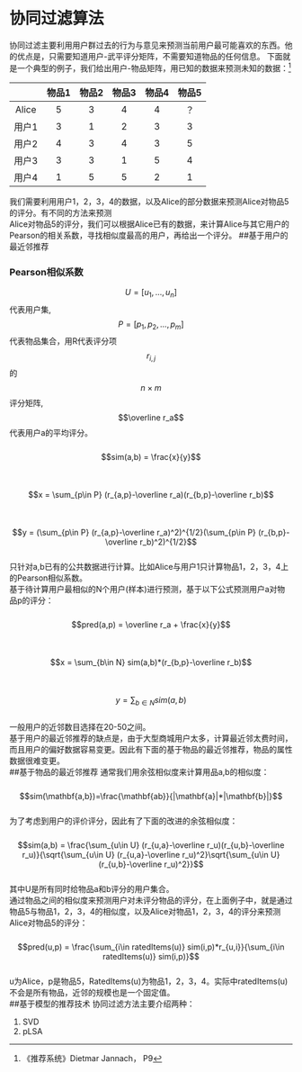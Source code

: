 # 协同过滤算法

协同过滤主要利用用户群过去的行为与意见来预测当前用户最可能喜欢的东西。他的优点是，只需要知道用户-武平评分矩阵，不需要知道物品的任何信息。  下面就是一个典型的例子，我们给出用户-物品矩阵，用已知的数据来预测未知的数据：[^1]

|  | 物品1 | 物品2 | 物品3 | 物品4 | 物品5 |
| :---: | :---: | :---: | :---: | :---: | :---: |
| Alice | 5 | 3 | 4 | 4 | ？ |
| 用户1 | 3 | 1 | 2 | 3 | 3 |
| 用户2 | 4 | 3 | 4 | 3 | 5 |
| 用户3 | 3 | 3 | 1 | 5 | 4 |
| 用户4 | 1 | 5 | 5 | 2 | 1 |

我们需要利用用户1，2，3，4的数据，以及Alice的部分数据来预测Alice对物品5的评分。有不同的方法来预测  
Alice对物品5的评分，我们可以根据Alice已有的数据，来计算Alice与其它用户的Pearson的相关系数，寻找相似度最高的用户，再给出一个评分。
##基于用户的最近邻推荐
### Pearson相似系数
$$U=[u_1,...,u_n]$$代表用户集,$$P=[p_1,p_2,...,p_m]$$代表物品集合，用R代表评分项$$r_{i,j}$$的$$n\times m$$评分矩阵,$$\overline r_a$$代表用户a的平均评分。  
&emsp;&emsp;$$sim(a,b) = \frac{x}{y}$$    
&emsp;&emsp;$$x = \sum_{p\in P} (r_{a,p}-\overline r_a)(r_{b,p}-\overline r_b)$$   
&emsp;&emsp;$$y = (\sum_{p\in P} (r_{a,p}-\overline r_a)^2)^{1/2}(\sum_{p\in P} (r_{b,p}-\overline r_b)^2)^{1/2}$$   
只针对a,b已有的公共数据进行计算。比如Alice与用户1只计算物品1，2，3，4上的Pearson相似系数。  
基于待计算用户最相似的N个用户\(样本\)进行预测，基于以下公式预测用户a对物品p的评分：  
&emsp;&emsp;$$pred(a,p) = \overline r_a + \frac{x}{y}$$  
&emsp;&emsp;$$x =  \sum_{b\in N} sim(a,b)*(r_{b,p}-\overline r_b)$$   
&emsp;&emsp;$$y =  \sum_{b\in N} sim(a,b)$$   
一般用户的近邻数目选择在20-50之间。  
基于用户的最近邻推荐的缺点是，由于大型商城用户太多，计算最近邻太费时间，而且用户的偏好数据容易变更。因此有下面的基于物品的最近邻推荐，物品的属性数据很难变更。    
##基于物品的最近邻推荐
通常我们用余弦相似度来计算用品a,b的相似度：  
&emsp;&emsp;$$sim(\mathbf{a,b})=\frac{\mathbf{ab}}{|\mathbf{a}|*|\mathbf{b}|}$$  
为了考虑到用户的评价评分，因此有了下面的改进的余弦相似度：     
&emsp;&emsp;$$sim(a,b) = \frac{\sum_{u\in U} (r_{u,a}-\overline r_u)(r_{u,b}-\overline r_u)}{\sqrt{\sum_{u\in U} (r_{u,a}-\overline r_u)^2}\sqrt{\sum_{u\in U} (r_{u,b}-\overline r_u)^2}}$$    
其中U是所有同时给物品a和b评分的用户集合。  
通过物品之间的相似度来预测用户对未评分物品的评分，在上面例子中，就是通过物品5与物品1，2，3，4的相似度，以及Alice对物品1，2，3，4的评分来预测Alice对物品5的评分：  
&emsp;&emsp;$$pred(u,p) = \frac{\sum_{i\in ratedItems(u)} sim(i,p)*r_{u,i}}{\sum_{i\in ratedItems(u)} sim(i,p)}$$    
u为Alice，p是物品5，RatedItems(u)为物品1，2，3，4。实际中ratedItems(u)不会是所有物品，近邻的规模也是一个固定值。  
##基于模型的推荐技术
协同过滤方法主要介绍两种：  
1. SVD  
2. pLSA

[^1]: 《推荐系统》Dietmar Jannach， P9


